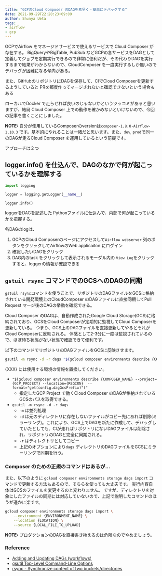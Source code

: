 ```yaml
---
title: "GCPのCloud Composer のDAGを素早く・簡単にデバッグする"
date: 2021-09-29T22:20:23+09:00
author: Shunya Ueta
tags:
- airflow
- gcp
---
```


GCPでAirflow をマネージドサービスで使えるサービスで Cloud Composer が存在する。
BigQueryやBigTable, PubSub などGCPの各サービスをDAGとして定義してジョブを定期実行できるので非常に便利だが、その代わりDAGを実行するまで結果がわからないので、CloudComposer を一度実行するしか無いのでデバッグが困難になる傾向がある。

また、GitHubのリポジトリにDAGを保存して、CIでCloud Composerを更新するようしていると PRを都度作ってマージされないと確認できないという場合もある

ローカルでDocker で走らせれば良いのじゃないかというツッコミがあると思いますが、結局 Cloud Composer 上での動作を確かめないといけないので、今回の記事を書くことにしました。

__NOTE:__ 自分が使用しているComposerのversionは`composer-1.8.0-Airflow-1.10.3` です。基本的にやれることは一緒だと思います。また、`dev`, `prod`で同一のDAGが走るCloud Composer を運用しているという前提です。

アプローチは２つ

## logger.info() を仕込んで、DAGのなかで何が起こっているかを理解する

```python
import logging

logger = logging.getLogger(__name__)

logger.info()
```

loggerをDAGを記述した Pythonファイルに仕込んで、内部で何が起こっているかを把握する。

各DAGのlogは、

1. GCPのCloud Composerのページにアクセスして`Airflow webserver` 列のボタンをクリックしてAirflowのWeb applicaiton にログイン
2. 確認したいDAGをクリック
3. DAG内のtask をクリックして表示されるモーダル内の `View Log`をクリックすると、loggerの情報が確認できる

## `gstuil rsync` コマンドでのGCSへのDAGの同期

`gstuil rsync`コマンドを使うことで、リポジトリのDAGファイルをGCSに格納されている開発環境上のCloudComposer のDAGファイルに直接同期してPull Request マージ後のDAGの挙動を確認できる。

Cloud Composer のDAGは、自動作成されたGoogle Cloud Storage(GCS)に格納されており、GCSをCloud Composerが定期的に監視してCloud Composerを更新している。
つまり、GCS上のDAGファイルを直接更新してやるとそれがCloud Composerに反映される。
体感として2-3分に一度は監視されているので、ほぼ待ち状態がない状態で確認できて便利です。

以下のコマンドでリポジトリのDAGファイルをGCSに反映させます。

```bash
gsutil -m rsync -d -r dags "$(gcloud composer environments describe {COMPOSER_NAME} --project={GCP_PROJECT} --location={REGION}  --format="get(config.dagGcsPrefix)")"
```

{XXX} には使用する環境の情報を置換してください。

- `"$(gcloud composer environments describe {COMPOSER_NAME} --project={GCP_PROJECT} --location={REGION}  --format="get(config.dagGcsPrefix)")"` 
  - 指定したGCP Project で動くCloud Composer のDAGが格納されているGCSのパスを取得できる。
- `gsutil -m rsync -d -r dags`
  - `-m` は並列処理
  - `-d` は元のディレクトリに存在しないファイルがコピー先にあれば削除(ミラーリング)。これにより、GCS上でDAGを新たに作成して、デバッグしていたとしても、CIが走ればリポジトリにないDAGファイルは削除され、リポジトリのDAGと完全に同期される。
  - `-r` はディレクトリとしてコピー
  - 上記のオプションにより`dags` ディレクトリのDAGファイルをGCSにミラーリングで同期を行う。

### Composer のための正規のコマンドはあるが...

また、以下のように `gcloud composer environments storage dags import` コマンドで更新する方法もあるので、そちらを使っても大丈夫です。
実行内容自体はGCSのファイルを変更するのと変わりません。
ですが、ディレクトリを対象にしたファイルの同期には対応していないので、上記で説明したコマンドのほうが遥かに楽です。

```bash
gcloud composer environments storage dags import \
    --environment {ENVIRONMENT_NAME} \
    --location {LOCATION} \
    --source {LOCAL_FILE_TO_UPLOAD}
```

__NOTE:__ プロダクションのDAGを直接書き換えるのは危険なのでやめましょう。

### Reference

- [Adding and Updating DAGs (workflows)](https://cloud.google.com/composer/docs/how-to/using/managing-dags)
- [gsutil Top-Level Command-Line Options](https://cloud.google.com/storage/docs/gsutil/addlhelp/TopLevelCommandLineOptions)
- [rsync - Synchronize content of two buckets/directories](https://cloud.google.com/storage/docs/gsutil/commands/rsync)